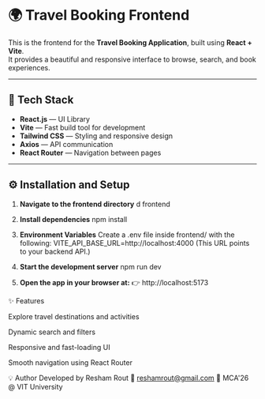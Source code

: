 # 🌍 Travel Booking Frontend

This is the frontend for the **Travel Booking Application**, built using **React + Vite**.  
It provides a beautiful and responsive interface to browse, search, and book experiences.

---

## 🚀 Tech Stack

- **React.js** — UI Library  
- **Vite** — Fast build tool for development  
- **Tailwind CSS** — Styling and responsive design  
- **Axios** — API communication  
- **React Router** — Navigation between pages  

---

## ⚙️ Installation and Setup

1. **Navigate to the frontend directory**
    d frontend
2. **Install dependencies**
    npm install

3. **Environment Variables**
Create a .env file inside frontend/ with the following:
VITE_API_BASE_URL=http://localhost:4000
(This URL points to your backend API.)

4. **Start the development server**
    npm run dev

5. **Open the app in your browser at:**
👉 http://localhost:5173

✨ Features

Explore travel destinations and activities

Dynamic search and filters

Responsive and fast-loading UI

Smooth navigation using React Router

💡 Author
Developed by Resham Rout
📧 reshamrout@gmail.com
🚀 MCA'26 @ VIT University